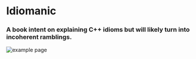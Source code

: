 
# Idiomanic
### A book intent on explaining C++ idioms but will likely turn into incoherent ramblings.


![example page](https://i.imgur.com/9MGp4ZJ.png "Beginnings of book")
